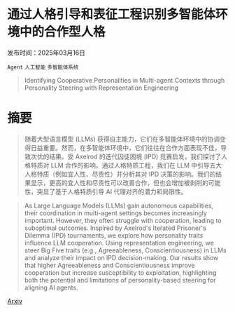 # 通过人格引导和表征工程识别多智能体环境中的合作型人格

发布时间：2025年03月16日

`Agent` `人工智能` `多智能体系统`

> Identifying Cooperative Personalities in Multi-agent Contexts through Personality Steering with Representation Engineering

# 摘要

> 随着大型语言模型 (LLMs) 获得自主能力，它们在多智能体环境中的协调变得日益重要。然而，在多智能体环境中，它们往往在合作方面表现不佳，导致次优的结果。受 Axelrod 的迭代囚徒困境 (IPD) 竞赛启发，我们探讨了人格特质对 LLM 合作的影响。通过人格特质工程，我们在 LLM 中引导五大人格特质（例如宜人性、尽责性）并分析其对 IPD 决策的影响。我们的结果显示，更高的宜人性和尽责性可以改善合作，但也会增加被剥削的可能性，突显了基于人格特质引导 AI 代理对齐的潜力和局限性。

> As Large Language Models (LLMs) gain autonomous capabilities, their coordination in multi-agent settings becomes increasingly important. However, they often struggle with cooperation, leading to suboptimal outcomes. Inspired by Axelrod's Iterated Prisoner's Dilemma (IPD) tournaments, we explore how personality traits influence LLM cooperation. Using representation engineering, we steer Big Five traits (e.g., Agreeableness, Conscientiousness) in LLMs and analyze their impact on IPD decision-making. Our results show that higher Agreeableness and Conscientiousness improve cooperation but increase susceptibility to exploitation, highlighting both the potential and limitations of personality-based steering for aligning AI agents.

[Arxiv](https://arxiv.org/abs/2503.12722)